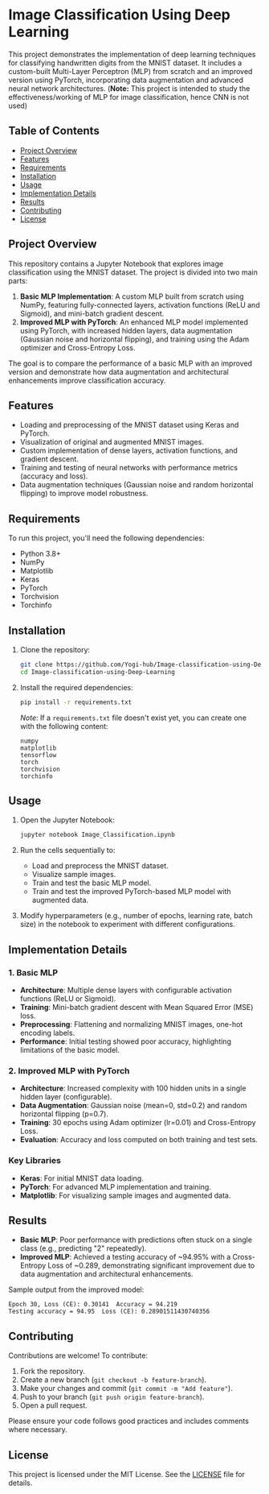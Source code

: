 # Image Classification Using Deep Learning

This project demonstrates the implementation of deep learning techniques for classifying handwritten digits from the MNIST dataset. It includes a custom-built Multi-Layer Perceptron (MLP) from scratch and an improved version using PyTorch, incorporating data augmentation and advanced neural network architectures. (**Note:** This project is intended to study the effectiveness/working of MLP for image classification, hence CNN is not used)

## Table of Contents
- [Project Overview](#project-overview)
- [Features](#features)
- [Requirements](#requirements)
- [Installation](#installation)
- [Usage](#usage)
- [Implementation Details](#implementation-details)
- [Results](#results)
- [Contributing](#contributing)
- [License](#license)

## Project Overview
This repository contains a Jupyter Notebook that explores image classification using the MNIST dataset. The project is divided into two main parts:
1. **Basic MLP Implementation**: A custom MLP built from scratch using NumPy, featuring fully-connected layers, activation functions (ReLU and Sigmoid), and mini-batch gradient descent.
2. **Improved MLP with PyTorch**: An enhanced MLP model implemented using PyTorch, with increased hidden layers, data augmentation (Gaussian noise and horizontal flipping), and training using the Adam optimizer and Cross-Entropy Loss.

The goal is to compare the performance of a basic MLP with an improved version and demonstrate how data augmentation and architectural enhancements improve classification accuracy.

## Features
- Loading and preprocessing of the MNIST dataset using Keras and PyTorch.
- Visualization of original and augmented MNIST images.
- Custom implementation of dense layers, activation functions, and gradient descent.
- Training and testing of neural networks with performance metrics (accuracy and loss).
- Data augmentation techniques (Gaussian noise and random horizontal flipping) to improve model robustness.

## Requirements
To run this project, you'll need the following dependencies:
- Python 3.8+
- NumPy
- Matplotlib
- Keras
- PyTorch
- Torchvision
- Torchinfo

## Installation
1. Clone the repository:
   ```bash
   git clone https://github.com/Yogi-hub/Image-classification-using-Deep-Learning.git
   cd Image-classification-using-Deep-Learning
   ```
2. Install the required dependencies:
   ```bash
   pip install -r requirements.txt
   ```
   *Note*: If a `requirements.txt` file doesn't exist yet, you can create one with the following content:
   ```
   numpy
   matplotlib
   tensorflow
   torch
   torchvision
   torchinfo
   ```

## Usage
1. Open the Jupyter Notebook:
   ```bash
   jupyter notebook Image_Classification.ipynb
   ```
2. Run the cells sequentially to:
   - Load and preprocess the MNIST dataset.
   - Visualize sample images.
   - Train and test the basic MLP model.
   - Train and test the improved PyTorch-based MLP model with augmented data.

3. Modify hyperparameters (e.g., number of epochs, learning rate, batch size) in the notebook to experiment with different configurations.

## Implementation Details
### 1. Basic MLP
- **Architecture**: Multiple dense layers with configurable activation functions (ReLU or Sigmoid).
- **Training**: Mini-batch gradient descent with Mean Squared Error (MSE) loss.
- **Preprocessing**: Flattening and normalizing MNIST images, one-hot encoding labels.
- **Performance**: Initial testing showed poor accuracy, highlighting limitations of the basic model.

### 2. Improved MLP with PyTorch
- **Architecture**: Increased complexity with 100 hidden units in a single hidden layer (configurable).
- **Data Augmentation**: Gaussian noise (mean=0, std=0.2) and random horizontal flipping (p=0.7).
- **Training**: 30 epochs using Adam optimizer (lr=0.01) and Cross-Entropy Loss.
- **Evaluation**: Accuracy and loss computed on both training and test sets.

### Key Libraries
- **Keras**: For initial MNIST data loading.
- **PyTorch**: For advanced MLP implementation and training.
- **Matplotlib**: For visualizing sample images and augmented data.

## Results
- **Basic MLP**: Poor performance with predictions often stuck on a single class (e.g., predicting "2" repeatedly).
- **Improved MLP**: Achieved a testing accuracy of ~94.95% with a Cross-Entropy Loss of ~0.289, demonstrating significant improvement due to data augmentation and architectural enhancements.

Sample output from the improved model:
```
Epoch 30, Loss (CE): 0.30141  Accuracy = 94.219
Testing accuracy = 94.95  Loss (CE): 0.28901511430740356
```

## Contributing
Contributions are welcome! To contribute:
1. Fork the repository.
2. Create a new branch (`git checkout -b feature-branch`).
3. Make your changes and commit (`git commit -m "Add feature"`).
4. Push to your branch (`git push origin feature-branch`).
5. Open a pull request.

Please ensure your code follows good practices and includes comments where necessary.

## License
This project is licensed under the MIT License. See the [LICENSE](LICENSE) file for details.
